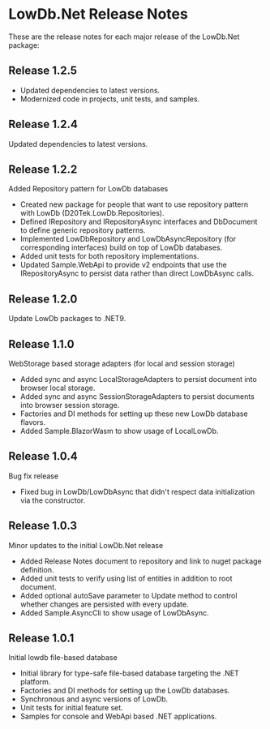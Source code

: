 # LowDb.Net Release Notes
These are the release notes for each major release of the LowDb.Net package:

## Release 1.2.5
- Updated dependencies to latest versions.
- Modernized code in projects, unit tests, and samples.

## Release 1.2.4
Updated dependencies to latest versions.

## Release 1.2.2
Added Repository pattern for LowDb databases

- Created new package for people that want to use repository pattern with LowDb (D20Tek.LowDb.Repositories).
- Defined IRepository and IRepositoryAsync interfaces and DbDocument to define generic repository patterns.
- Implemented LowDbRepository and LowDbAsyncRepository (for corresponding interfaces) build on top of LowDb databases.
- Added unit tests for both repository implementations.
- Updated Sample.WebApi to provide v2 endpoints that use the IRepositoryAsync to persist data rather than direct LowDbAsync calls.
  
## Release 1.2.0
Update LowDb packages to .NET9.

## Release 1.1.0
WebStorage based storage adapters (for local and session storage)

- Added sync and async LocalStorageAdapters to persist document into browser local storage.
- Added sync and async SessionStorageAdapters to persist documents into browser session storage.
- Factories and DI methods for setting up these new LowDb database flavors.
- Added Sample.BlazorWasm to show usage of LocalLowDb.

## Release 1.0.4
Bug fix release

- Fixed bug in LowDb/LowDbAsync that didn't respect data initialization via the constructor.

## Release 1.0.3
Minor updates to the initial LowDb.Net release

- Added Release Notes document to repository and link to nuget package definition.
- Added unit tests to verify using list of entities in addition to root document.
- Added optional autoSave parameter to Update method to control whether changes are persisted with every update.
- Added Sample.AsyncCli to show usage of LowDbAsync.

## Release 1.0.1
Initial lowdb file-based database

- Initial library for type-safe file-based database targeting the .NET platform.
- Factories and DI methods for setting up the LowDb databases.
- Synchronous and async versions of  LowDb.
- Unit tests for initial feature set.
- Samples for console and WebApi based .NET applications.
